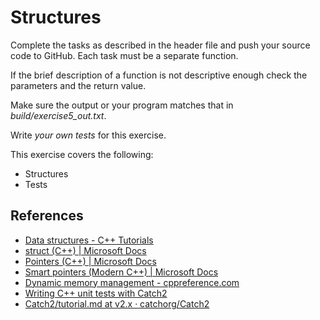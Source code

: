 # Structures 

Complete the tasks as described in the header file and push your source code to GitHub. Each task must be a separate function.

If the brief description of a function is not descriptive enough check the parameters and the return value.

Make sure the output or your program matches that in *build/exercise5_out.txt*.

Write *your own tests* for this exercise.

This exercise covers the following:

- Structures
- Tests

## References

- [Data structures - C++ Tutorials](https://www.cplusplus.com/doc/tutorial/structures/)
- [struct (C++) | Microsoft Docs](https://docs.microsoft.com/en-us/cpp/cpp/struct-cpp?view=msvc-170)
- [Pointers (C++) | Microsoft Docs](https://docs.microsoft.com/en-us/cpp/cpp/pointers-cpp?view=msvc-170)
- [Smart pointers (Modern C++) | Microsoft Docs](https://docs.microsoft.com/en-us/cpp/cpp/smart-pointers-modern-cpp?view=msvc-170)
- [Dynamic memory management - cppreference.com](https://en.cppreference.com/w/cpp/memory)
- [Writing C++ unit tests with Catch2](https://mariusbancila.ro/blog/2018/03/29/writing-cpp-unit-tests-with-catch2/)
- [Catch2/tutorial.md at v2.x · catchorg/Catch2](https://github.com/catchorg/Catch2/blob/v2.x/docs/tutorial.md#top)

